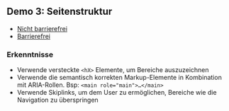 ## Demo 3: Seitenstruktur

- [Nicht barrierefrei](https://cas-fe.github.io/Accessibility/demos/structure/structure-inaccessible.html)
- [Barrierefrei](https://cas-fe.github.io/Accessibility/demos/structure/structure-accessible.html)

### Erkenntnisse

- Verwende versteckte  `<hX>` Elemente, um Bereiche auszuzeichnen
- Verwende die semantisch korrekten Markup-Elemente in Kombination mit ARIA-Rollen. Bsp: `<main role="main">…</main>`
- Verwende Skiplinks, um dem User zu ermöglichen, Bereiche wie die Navigation zu überspringen
